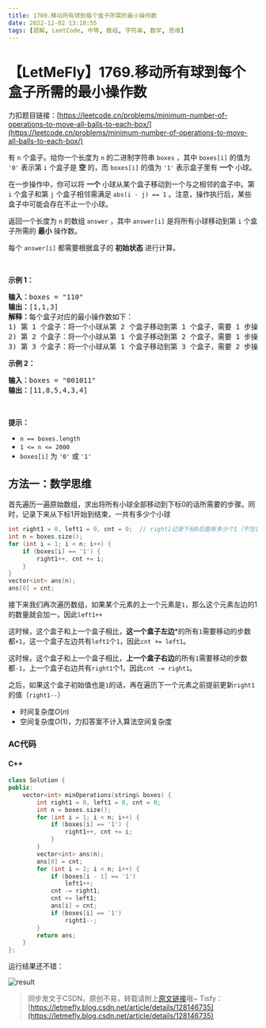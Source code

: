 ```yaml
---
title: 1769.移动所有球到每个盒子所需的最小操作数
date: 2022-12-02 13:18:55
tags: [题解, LeetCode, 中等, 数组, 字符串, 数学, 思维]
---
```


# 【LetMeFly】1769.移动所有球到每个盒子所需的最小操作数

力扣题目链接：[https://leetcode.cn/problems/minimum-number-of-operations-to-move-all-balls-to-each-box/](https://leetcode.cn/problems/minimum-number-of-operations-to-move-all-balls-to-each-box/)

<p>有 <code>n</code> 个盒子。给你一个长度为 <code>n</code> 的二进制字符串 <code>boxes</code> ，其中 <code>boxes[i]</code> 的值为 <code>'0'</code> 表示第 <code>i</code> 个盒子是 <strong>空</strong> 的，而 <code>boxes[i]</code> 的值为 <code>'1'</code> 表示盒子里有 <strong>一个</strong> 小球。</p>

<p>在一步操作中，你可以将 <strong>一个</strong> 小球从某个盒子移动到一个与之相邻的盒子中。第 <code>i</code> 个盒子和第 <code>j</code> 个盒子相邻需满足 <code>abs(i - j) == 1</code> 。注意，操作执行后，某些盒子中可能会存在不止一个小球。</p>

<p>返回一个长度为 <code>n</code> 的数组 <code>answer</code> ，其中 <code>answer[i]</code> 是将所有小球移动到第 <code>i</code> 个盒子所需的 <strong>最小</strong> 操作数。</p>

<p>每个 <code>answer[i]</code> 都需要根据盒子的 <strong>初始状态</strong> 进行计算。</p>

<p> </p>

<p><strong>示例 1：</strong></p>

<pre><strong>输入：</strong>boxes = "110"
<strong>输出：</strong>[1,1,3]
<strong>解释：</strong>每个盒子对应的最小操作数如下：
1) 第 1 个盒子：将一个小球从第 2 个盒子移动到第 1 个盒子，需要 1 步操作。
2) 第 2 个盒子：将一个小球从第 1 个盒子移动到第 2 个盒子，需要 1 步操作。
3) 第 3 个盒子：将一个小球从第 1 个盒子移动到第 3 个盒子，需要 2 步操作。将一个小球从第 2 个盒子移动到第 3 个盒子，需要 1 步操作。共计 3 步操作。
</pre>

<p><strong>示例 2：</strong></p>

<pre><strong>输入：</strong>boxes = "001011"
<strong>输出：</strong>[11,8,5,4,3,4]</pre>

<p> </p>

<p><strong>提示：</strong></p>

<ul>
	<li><code>n == boxes.length</code></li>
	<li><code>1 &lt;= n &lt;= 2000</code></li>
	<li><code>boxes[i]</code> 为 <code>'0'</code> 或 <code>'1'</code></li>
</ul>


    
## 方法一：数学思维

首先遍历一遍原始数组，求出将所有小球全部移动到下标$0$的话所需要的步骤。同时，记录下来从下标$1$开始到结束，一共有多少个小球

```cpp
int right1 = 0, left1 = 0, cnt = 0;  // right1记录下标0后面有多少个1（不包含下标0） | cnt记录将所有小球都移动到下标0需要多少步 | left1 记录下标0左边有多少个1
int n = boxes.size();
for (int i = 1; i < n; i++) {
    if (boxes[i] == '1') {
        right1++, cnt += i;
    }
}
vector<int> ans(n);
ans[0] = cnt;
```



接下来我们再次遍历数组，如果某个元素的上一个元素是```1```，那么这个元素左边的1的数量就会加一，因此```left1++```

这时候，这个盒子和上一个盒子相比，**这一个盒子左边***的所有```1```需要移动的步数都```+1```，这一个盒子左边共有```left1```个```1```，因此```cnt += left1```。

这时候，这个盒子和上一个盒子相比，**上一个盒子右边**的所有```1```需要移动的步数都```-1```，上一个盒子右边共有```right1```个1，因此```cnt -= right1```。

之后，如果这个盒子初始值也是```1```的话，再在遍历下一个元素之前提前更新```right1```的值（```right1--```）

+ 时间复杂度$O(n)$
+ 空间复杂度$O(1)$，力扣答案不计入算法空间复杂度

### AC代码

#### C++

```cpp
class Solution {
public:
    vector<int> minOperations(string& boxes) {
        int right1 = 0, left1 = 0, cnt = 0;
        int n = boxes.size();
        for (int i = 1; i < n; i++) {
            if (boxes[i] == '1') {
                right1++, cnt += i;
            }
        }
        vector<int> ans(n);
        ans[0] = cnt;
        for (int i = 1; i < n; i++) {
            if (boxes[i - 1] == '1')
                left1++;
            cnt -= right1;
            cnt += left1;
            ans[i] = cnt;
            if (boxes[i] == '1')
                right1--;
        }
        return ans;
    }
};
```

运行结果还不错：

![result](https://img-blog.csdnimg.cn/c10a7627b74d42d7abb5af376be815b1.jpeg#pic_center)

<!-- https://p3-juejin.byteimg.com/tos-cn-i-k3u1fbpfcp/5ecbd922fbc34ee6976b7c6e5c3f9bc2~tplv-k3u1fbpfcp-zoom-in-crop-mark:3024:0:0:0.awebp -->

<!-- https://pic.leetcode.cn/1669960002-JcRNJd-result.jpg -->

> 同步发文于CSDN，原创不易，转载请附上[原文链接](https://leetcode.letmefly.xyz/2022/12/02/LeetCode%201769.%E7%A7%BB%E5%8A%A8%E6%89%80%E6%9C%89%E7%90%83%E5%88%B0%E6%AF%8F%E4%B8%AA%E7%9B%92%E5%AD%90%E6%89%80%E9%9C%80%E7%9A%84%E6%9C%80%E5%B0%8F%E6%93%8D%E4%BD%9C%E6%95%B0/)哦~
> Tisfy：[https://letmefly.blog.csdn.net/article/details/128146735](https://letmefly.blog.csdn.net/article/details/128146735)
